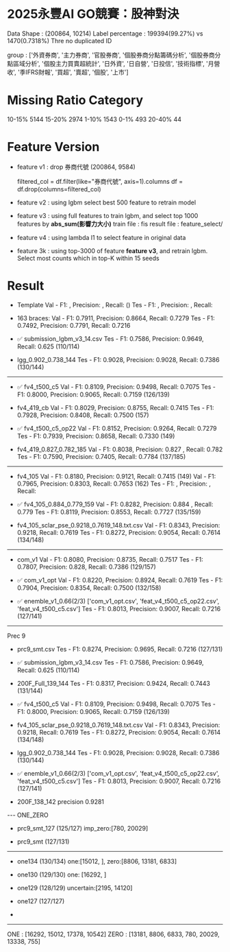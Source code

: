 # 2025永豐AI GO競賽：股神對決
Data Shape : (200864, 10214)
Label percentage : 199394(99.27%) vs 1470(0.7318%)
Thre no duplicated ID

group : ['外資券商', '主力券商', '官股券商', '個股券商分點籌碼分析', '個股券商分點區域分析', '個股主力買賣超統計', '日外資', '日自營', '日投信', '技術指標', '月營收', '季IFRS財報', '買超', '賣超', '個股', '上市']

# Missing Ratio Category
10-15%    5144
15-20%    2974
1-10%     1543
0-1%       493
20-40%      44

# Feature Version
* feature v1 : drop 券商代號 (200864, 9584)

    filtered_col = df.filter(like="券商代號", axis=1).columns
    df = df.drop(columns=filtered_col)

* feature v2 : using lgbm select best 500 feature to retrain model

* feature v3 : using full features to train lgbm, and select top 1000 features by **abs_sum(影響力大小)**
train file : fis    result file : feature_select/

* feature v4 : using lambda l1 to select feature in original data

* feature 3k : using top-3000 of feature **feature v3**, and retrain lgbm. Select most counts which in top-K within 15 seeds




# Result

* Template
Val - F1: , Precision: , Recall:  ()
Tes - F1: , Precision: , Recall: 

*  163 braces:
Val - F1: 0.7911, Precision: 0.8664, Recall: 0.7279
Tes - F1: 0.7492, Precision: 0.7791, Recall: 0.7216

* ✅ submission_lgbm_v3_14.csv
Tes - F1: 0.7586, Precision: 0.9649, Recall: 0.625 (110/114)

* lgg_0.902_0.738_144
Tes - F1: 0.9028, Precision: 0.9028, Recall: 0.7386 (130/144)

---
* ✅ fv4_t500_c5
Val - F1: 0.8109, Precision: 0.9498, Recall: 0.7075 
Tes - F1: 0.8000, Precision: 0.9065, Recall: 0.7159 (126/139)

* fv4_419_cb 
Val - F1: 0.8029, Precision: 0.8755, Recall: 0.7415 
Tes - F1: 0.7928, Precision: 0.8408, Recall: 0.7500 (157)

* ✅ fv4_t500_c5_op22 
Val - F1: 0.8152, Precision: 0.9264, Recall: 0.7279
Tes - F1: 0.7939, Precision: 0.8658, Recall: 0.7330 (149)

* fv4_419_0.827_0.782_185
Val - F1: 0.8038, Precision: 0.827 , Recall: 0.782
Tes - F1: 0.7590, Precision: 0.7405, Recall: 0.7784 (137/185)


---
* fv4_105
Val - F1: 0.8180, Precision: 0.9121, Recall: 0.7415 (149)
Val - F1: 0.7965, Precision: 0.8303, Recall: 0.7653 (162)
Tes - F1: , Precision: , Recall: 

* ✅ fv4_105_0.884_0.779_159
Val - F1: 0.8282, Precision: 0.884 , Recall: 0.779
Tes - F1: 0.8119, Precision: 0.8553, Recall: 0.7727 (135/159)

* fv4_105_sclar_pse_0.9218_0.7619_148.txt.csv
Val - F1: 0.8343, Precision: 0.9218, Recall: 0.7619
Tes - F1: 0.8272, Precision: 0.9054, Recall: 0.7614 (134/148)


---
* com_v1
Val - F1: 0.8080, Precision: 0.8735, Recall: 0.7517
Tes - F1: 0.7807, Precision: 0.828, Recall: 0.7386 (129/157)

* ✅ com_v1_opt
Val - F1: 0.8220, Precision: 0.8924, Recall: 0.7619
Tes - F1: 0.7904, Precision: 0.8354, Recall: 0.7500 (132/158)




* ✅ enemble_v1_0.66(2/3)
['com_v1_opt.csv', 'feat_v4_t500_c5_op22.csv', 'feat_v4_t500_c5.csv']
Tes - F1: 0.8013, Precision: 0.9007, Recall: 0.7216 (127/141)
---------------
Prec 9

*  prc9_smt.csv
Tes - F1: 0.8274, Precision: 0.9695, Recall: 0.7216 (127/131)

* ✅ submission_lgbm_v3_14.csv
Tes - F1: 0.7586, Precision: 0.9649, Recall: 0.625 (110/114)

* 200F_Full_139_144
Tes - F1: 0.8317, Precision: 0.9424, Recall: 0.7443 (131/144)

* ✅ fv4_t500_c5
Val - F1: 0.8109, Precision: 0.9498, Recall: 0.7075 
Tes - F1: 0.8000, Precision: 0.9065, Recall: 0.7159 (126/139)

* fv4_105_sclar_pse_0.9218_0.7619_148.txt.csv
Val - F1: 0.8343, Precision: 0.9218, Recall: 0.7619
Tes - F1: 0.8272, Precision: 0.9054, Recall: 0.7614 (134/148)

* lgg_0.902_0.738_144
Tes - F1: 0.9028, Precision: 0.9028, Recall: 0.7386 (130/144)

* ✅ enemble_v1_0.66(2/3)
['com_v1_opt.csv', 'feat_v4_t500_c5_op22.csv', 'feat_v4_t500_c5.csv']
Tes - F1: 0.8013, Precision: 0.9007, Recall: 0.7216 (127/141)


* 200F_138_142
precision 0.9281




--- ONE_ZERO
* prc9_smt_127 (125/127) imp_zero:[780, 20029]

* prc9_smt (127/131)

---
* one134 (130/134)  one:[15012, ], zero:[8806, 13181, 6833]

* one130 (129/130) one: [16292, ]

* one129 (128/129) uncertain:[2195, 14120]

* one127 (127/127)

* 




--- 
ONE  : [16292, 15012, 17378, 10542]
ZERO : [13181, 8806, 6833, 780, 20029, 13338, 755]